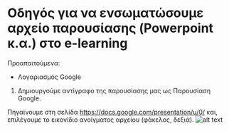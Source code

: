 # Οδηγός για να ενσωματώσουμε αρχείο παρουσίασης (Powerpoint κ.α.) στο e-learning
Προαπαιτούμενα:
- Λογαριασμός Google

1. Δημιουργούμε αντίγραφο της παρουσίασης μας ως Παρουσίαση Google.

Πηγαίνουμε στη σελίδα https://docs.google.com/presentation/u/0/ και, επιλέγουμε το εικονίδιο ανοίγματος αρχείου (φάκελος, δεξιά).
![alt text](tutorial/1.png)

